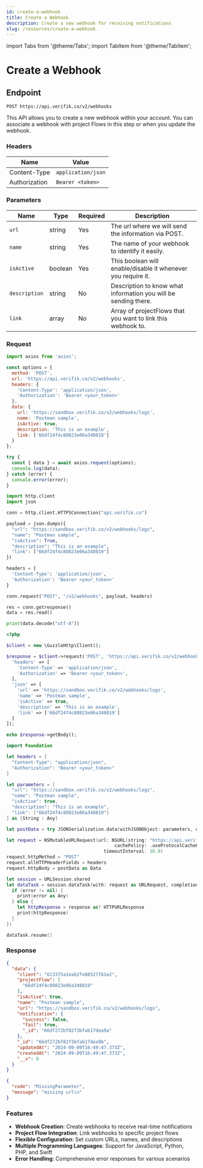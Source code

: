 ```yaml
---
id: create-a-webhook
title: Create a Webhook
description: Create a new webhook for receiving notifications
slug: /resources/create-a-webhook
---
```


import Tabs from '@theme/Tabs';
import TabItem from '@theme/TabItem';

# Create a Webhook

## Endpoint

```
POST https://api.verifik.co/v2/webhooks
```

This API allows you to create a new webhook within your account. You can associate a webhook with project Flows in this step or when you update the webhook.

### Headers

| Name          | Value              |
| ------------- | ------------------ |
| Content-Type  | `application/json` |
| Authorization | `Bearer <token>`   |

### Parameters

| Name        | Type    | Required | Description                                                     |
| ----------- | ------- | -------- | --------------------------------------------------------------- |
| `url`       | string  | Yes      | The url where we will send the information via POST.            |
| `name`      | string  | Yes      | The name of your webhook to identify it easily.                 |
| `isActive`  | boolean | Yes      | This boolean will enable/disable it whenever you require it.    |
| `description` | string | No      | Description to know what information you will be sending there. |
| `link`      | array   | No      | Array of projectFlows that you want to link this webhook to.    |

### Request

<Tabs>
  <TabItem value="javascript" label="JavaScript">

```javascript
import axios from 'axios';

const options = {
  method: 'POST',
  url: 'https://api.verifik.co/v2/webhooks',
  headers: {
    'Content-Type': 'application/json',
    'Authorization': 'Bearer <your_token>'
  },
  data: {
    url: 'https://sandbox.verifik.co/v2/webhooks/logs',
    name: 'Postman sample',
    isActive: true,
    description: 'This is an example',
    link: ['66df24f4c80823e06a348019']
  }
};

try {
  const { data } = await axios.request(options);
  console.log(data);
} catch (error) {
  console.error(error);
}
```

  </TabItem>
  <TabItem value="python" label="Python">

```python
import http.client
import json

conn = http.client.HTTPSConnection("api.verifik.co")

payload = json.dumps({
  "url": "https://sandbox.verifik.co/v2/webhooks/logs",
  "name": "Postman sample",
  "isActive": True,
  "description": "This is an example",
  "link": ["66df24f4c80823e06a348019"]
})

headers = {
  'Content-Type': 'application/json',
  'Authorization': 'Bearer <your_token>'
}

conn.request("POST", "/v2/webhooks", payload, headers)

res = conn.getresponse()
data = res.read()

print(data.decode("utf-8"))
```

  </TabItem>
  <TabItem value="php" label="PHP">

```php
<?php

$client = new \GuzzleHttp\Client();

$response = $client->request('POST', 'https://api.verifik.co/v2/webhooks', [
  'headers' => [
    'Content-Type' => 'application/json',
    'Authorization' => 'Bearer <your_token>',
  ],
  'json' => [
    'url' => 'https://sandbox.verifik.co/v2/webhooks/logs',
    'name' => 'Postman sample',
    'isActive' => true,
    'description' => 'This is an example',
    'link' => ['66df24f4c80823e06a348019']
  ]
]);

echo $response->getBody();
```

  </TabItem>
  <TabItem value="swift" label="Swift">

```swift
import Foundation

let headers = [
  "Content-Type": "application/json",
  "Authorization": "Bearer <your_token>"
]

let parameters = [
  "url": "https://sandbox.verifik.co/v2/webhooks/logs",
  "name": "Postman sample",
  "isActive": true,
  "description": "This is an example",
  "link": ["66df24f4c80823e06a348019"]
] as [String : Any]

let postData = try JSONSerialization.data(withJSONObject: parameters, options: [])

let request = NSMutableURLRequest(url: NSURL(string: "https://api.verifik.co/v2/webhooks")! as URL,
                                        cachePolicy: .useProtocolCachePolicy,
                                    timeoutInterval: 10.0)
request.httpMethod = "POST"
request.allHTTPHeaderFields = headers
request.httpBody = postData as Data

let session = URLSession.shared
let dataTask = session.dataTask(with: request as URLRequest, completionHandler: { (data, response, error) -> Void in
  if (error != nil) {
    print(error as Any)
  } else {
    let httpResponse = response as? HTTPURLResponse
    print(httpResponse)
  }
})

dataTask.resume()
```

  </TabItem>
</Tabs>

### Response

<Tabs>
  <TabItem value="200" label="200">

```json
{
  "data": {
    "client": "613375a1eab2fe08527f81e2",
    "projectFlow": [
      "66df24f4c80823e06a348019"
    ],
    "isActive": true,
    "name": "Postman sample",
    "url": "https://sandbox.verifik.co/v2/webhooks/logs",
    "notification": {
      "success": false,
      "fail": true,
      "_id": "66df272bf82f3bfab17dea9a"
    },
    "_id": "66df272bf82f3bfab17dea9b",
    "updatedAt": "2024-09-09T16:49:47.373Z",
    "createdAt": "2024-09-09T16:49:47.373Z",
    "__v": 0
  }
}
```

  </TabItem>
  <TabItem value="409" label="409">

```json
{
  "code": "MissingParameter",
  "message": "missing url\n"
}
```

  </TabItem>
</Tabs>

### Features

- **Webhook Creation**: Create webhooks to receive real-time notifications
- **Project Flow Integration**: Link webhooks to specific project flows
- **Flexible Configuration**: Set custom URLs, names, and descriptions
- **Multiple Programming Languages**: Support for JavaScript, Python, PHP, and Swift
- **Error Handling**: Comprehensive error responses for various scenarios